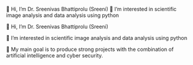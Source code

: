 👋 Hi, I’m Dr. Sreenivas Bhattiprolu (Sreeni)
👀 I’m interested in scientific image analysis and data analysis using python

👋 Hi, I’m Dr. Sreenivas Bhattiprolu (Sreeni)

👀 I’m interested in scientific image analysis and data analysis using python

🌱 My main goal is to produce strong projects with the combination of artificial intelligence and cyber security.

